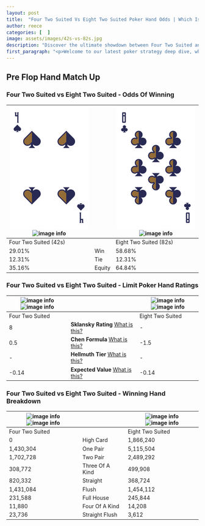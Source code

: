 ```yaml
---
layout: post
title:  "Four Two Suited Vs Eight Two Suited Poker Hand Odds | Which Is The Better Hand In Poker? A Complete Guide"
author: reece
categories: [  ]
image: assets/images/42s-vs-82s.jpg
description: "Discover the ultimate showdown between Four Two Suited and Eight Two Suited in poker! Uncover the odds, strategies, and scenarios where one hand triumphs over the other. Get ready to up your poker game with this thrilling analysis."
first_paragraph: "<p>Welcome to our latest poker strategy deep dive, where we're pitting two distinct hands against each other in a high-stakes showdown: Four Two Suited vs Eight Two Suited.</p><p>In the dynamic world of poker, every decision counts, and knowing which hand holds the upper hand is key to your success at the table.</p><p>In this article, we'll dissect these two hands, explore the scenarios where one dominates the other, and equip you with the knowledge to make strategic choices that can tip the odds in your favor.</p><p>Get ready to unravel the intriguing dynamics of these poker hands and elevate your game to new heights.</p>"
---
```




[comment]: # (sp0)

## Pre Flop Hand Match Up

<div class="table hand-ratings" markdown="1"> 



### Four Two Suited vs Eight Two Suited - Odds Of Winning


    
| ![image info](assets/images/hand1/4.png) ![image info](assets/images/hand1/2s.png) |  | ![image info](assets/images/hand2/8.png) ![image info](assets/images/hand2/2s.png) |
| -------- | -------- | -------- |
| Four Two Suited (42s) |  | Eight Two Suited (82s) |
| 29.01% | Win | 58.68% |
| 12.31% | Tie | 12.31% |
| 35.16% | Equity | 64.84% |




[comment]: # (sp1)



### Four Two Suited vs Eight Two Suited - Limit Poker Hand Ratings


    
| ![image info](https://www.riverpairs.com/assets/images/hand1/4.png) ![image info](https://www.riverpairs.com/assets/images/hand1/2s.png) |  | ![image info](https://www.riverpairs.com/assets/images/hand2/8.png) ![image info](https://www.riverpairs.com/assets/images/hand2/2s.png) |
| -------- | -------- | -------- |
| Four Two Suited |  | Eight Two Suited |
| 8 | **Sklansky Rating** [What is this?](/sklansky-rating-explained) | - |
| 0.5 | **Chen Formula** [What is this?](/chen-formula-explained) | -1.5 |
| - | **Hellmuth Tier** [What is this?](/Hellmuth-tier-explained) | - |
| -0.14 | **Expected Value** [What is this?](/expected-value-explained) | -0.14 |




[comment]: # (sp2)



### Four Two Suited vs Eight Two Suited - Winning Hand Breakdown


    
| ![image info](https://www.riverpairs.com/assets/images/hand1/4.png) ![image info](https://www.riverpairs.com/assets/images/hand1/2s.png) |  | ![image info](https://www.riverpairs.com/assets/images/hand2/8.png) ![image info](https://www.riverpairs.com/assets/images/hand2/2s.png) |
| -------- | -------- | -------- |
| Four Two Suited |  | Eight Two Suited |
| 0 | High Card | 1,866,240 |
| 1,430,304 | One Pair | 5,115,504 |
| 1,702,728 | Two Pair | 2,489,292 |
| 308,772 | Three Of A Kind | 499,908 |
| 820,332 | Straight | 368,724 |
| 1,431,084 | Flush | 1,454,112 |
| 231,588 | Full House | 245,844 |
| 11,880 | Four Of A Kind | 14,208 |
| 23,736 | Straight Flush | 3,612 |




[comment]: # (sp3)



</div>

[comment]: # (sp4)



[comment]: # (sp5)

